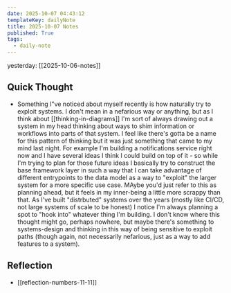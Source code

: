 ```yaml
---
date: 2025-10-07 04:43:12
templateKey: dailyNote
title: 2025-10-07 Notes
published: True
tags:
  - daily-note
---
```


yesterday: [[2025-10-06-notes]]

## Quick Thought

- Something I"ve noticed about myself recently is how naturally try to exploit systems. I don't mean in a nefarious way or anything, but as I think about [[thinking-in-diagrams]] I'm sort of always drawing out a system in my head thinking about ways to shim information or workflows into parts of that system. I feel like there's gotta be a name for this pattern of thinking but it was just something that came to my mind last night. For example I'm building a notifications service right now and I have several ideas I think I could build on top of it - so while I'm trying to plan for those future ideas I basically try to construct the base framework layer in such a way that I can take advantage of different entrypoints to the data model as a way to "exploit" the larger system for a more specific use case. MAybe you'd just refer to this as planning ahead, but it feels in my inner-being a little more scrappy than that. As I've built "distrbuted" systems over the years (mostly like CI/CD, not large systems of scale to be honest) I notice I'm always planning a spot to "hook into" whatever thing I'm building. I don't know where this thought might go, perhaps nowhere, but maybe there's something to systems-design and thinking in this way of being sensitive to exploit paths (though again, not necessarily nefarious, just as a way to add features to a system).

## Reflection

- [[reflection-numbers-11-11]]

